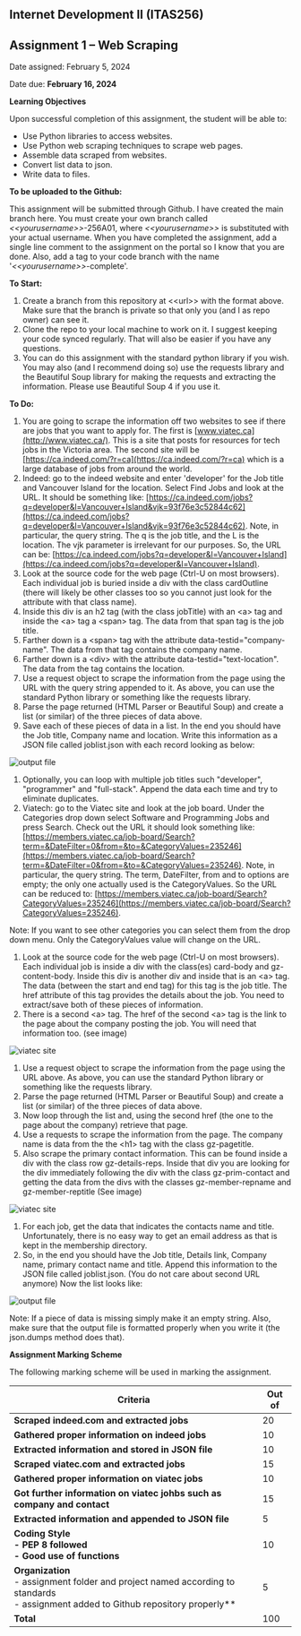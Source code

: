 ## Internet Development II (ITAS256)

## Assignment 1 – Web Scraping

Date assigned: February 5, 2024

Date due: **February 16, 2024**

**Learning Objectives**

Upon successful completion of this assignment, the student will be able to:

- Use Python libraries to access websites.
- Use Python web scraping techniques to scrape web pages.
- Assemble data scraped from websites.
- Convert list data to json.
- Write data to files.

**To be uploaded to the Github:**

This assignment will be submitted through Github. I have created the main branch here. You must create your own branch called *\<\<yourusername\>\>*-256A01, where *\<\<yourusername\>\>* is substituted with your actual username. When you have completed the assignment, add a single line comment to the assignment on the portal so I know that you are done. Also, add a tag to your code branch with the name '*\<\<yourusername\>\>*-complete'.

**To Start:**

1. Create a branch from this repository at \<\<url\>\> with the format above. Make sure that the branch is private so that only you (and I as repo owner) can see it.
2. Clone the repo to your local machine to work on it. I suggest keeping your code synced regularly. That will also be easier if you have any questions.
3. You can do this assignment with the standard python library if you wish. You may also (and I recommend doing so) use the requests library and the Beautiful Soup library for making the requests and extracting the information. Please use Beautiful Soup 4 if you use it.

**To Do:**

1. You are going to scrape the information off two websites to see if there are jobs that you want to apply for. The first is [www.viatec.ca](http://www.viatec.ca/). This is a site that posts for resources for tech jobs in the Victoria area. The second site will be [https://ca.indeed.com/?r=ca](https://ca.indeed.com/?r=ca) which is a large database of jobs from around the world.
2. Indeed: go to the indeed website and enter 'developer' for the Job title and Vancouver Island for the location. Select Find Jobs and look at the URL. It should be something like: [https://ca.indeed.com/jobs?q=developer&l=Vancouver+Island&vjk=93f76e3c52844c62](https://ca.indeed.com/jobs?q=developer&l=Vancouver+Island&vjk=93f76e3c52844c62). Note, in particular, the query string. The q is the job title, and the L is the location. The vjk parameter is irrelevant for our purposes. So, the URL can be: [https://ca.indeed.com/jobs?q=developer&l=Vancouver+Island](https://ca.indeed.com/jobs?q=developer&l=Vancouver+Island).
3. Look at the source code for the web page (Ctrl-U on most browsers). Each individual job is buried inside a div with the class cardOutline (there will likely be other classes too so you cannot just look for the attribute with that class name).
4. Inside this div is an h2 tag (with the class jobTitle) with an \<a\> tag and inside the \<a\> tag a \<span\> tag. The data from that span tag is the job title.
5. Farther down is a \<span\> tag with the attribute data-testid="company-name". The data from that tag contains the company name.
6. Farther down is a \<div\> with the attribute data-testid="text-location". The data from the tag contains the location.
7. Use a request object to scrape the information from the page using the URL with the query string appended to it. As above, you can use the standard Python library or something like the requests library.
8. Parse the page returned (HTML Parser or Beautiful Soup) and create a list (or similar) of the three pieces of data above.
9. Save each of these pieces of data in a list. In the end you should have the Job title, Company name and location. Write this information as a JSON file called joblist.json with each record looking as below:

![output file](https://github.com/ITAS-Git/ITAS256-A01/blob/main/images/img1.png)

1. Optionally, you can loop with multiple job titles such "developer", "programmer" and "full-stack". Append the data each time and try to eliminate duplicates.
2. Viatech: go to the Viatec site and look at the job board. Under the Categories drop down select Software and Programming Jobs and press Search. Check out the URL it should look something like: [https://members.viatec.ca/job-board/Search?term=&DateFilter=0&from=&to=&CategoryValues=235246](https://members.viatec.ca/job-board/Search?term=&DateFilter=0&from=&to=&CategoryValues=235246). Note, in particular, the query string. The term, DateFilter, from and to options are empty; the only one actually used is the CategoryValues. So the URL can be reduced to: [https://members.viatec.ca/job-board/Search?CategoryValues=235246](https://members.viatec.ca/job-board/Search?CategoryValues=235246).

Note: If you want to see other categories you can select them from the drop down menu. Only the CategoryValues value will change on the URL.

1. Look at the source code for the web page (Ctrl-U on most browsers). Each individual job is inside a div with the class(es) card-body and gz-content-body. Inside this div is another div and inside that is an \<a\> tag. The data (between the start and end tag) for this tag is the job title. The href attribute of this tag provides the details about the job. You need to extract/save both of these pieces of information.
2. There is a second \<a\> tag. The href of the second \<a\> tag is the link to the page about the company posting the job. You will need that information too. (see image)

![viatec site](https://github.com/ITAS-Git/ITAS256-A01/blob/main/images/img2.png)

1. Use a request object to scrape the information from the page using the URL above. As above, you can use the standard Python library or something like the requests library.
2. Parse the page returned (HTML Parser or Beautiful Soup) and create a list (or similar) of the three pieces of data above.
3. Now loop through the list and, using the second href (the one to the page about the company) retrieve that page.
  1. Use a requests to scrape the information from the page. The company name is data from the the \<h1\> tag with the class gz-pagetitle.
  2. Also scrape the primary contact information. This can be found inside a div with the class row gz-details-reps. Inside that div you are looking for the div immediately following the div with the class gz-prim-contact and getting the data from the divs with the classes gz-member-repname and gz-member-reptitle (See image)

  ![viatec site](https://github.com/ITAS-Git/ITAS256-A01/blob/main/images/img3.png)

1. For each job, get the data that indicates the contacts name and title. Unfortunately, there is no easy way to get an email address as that is kept in the membership directory.
2. So, in the end you should have the Job title, Details link, Company name, primary contact name and title. Append this information to the JSON file called joblist.json. (You do not care about second URL anymore) Now the list looks like:

![output file](https://github.com/ITAS-Git/ITAS256-A01/blob/main/images/img4.png)

Note: If a piece of data is missing simply make it an empty string. Also, make sure that the output file is formatted properly when you write it (the json.dumps method does that).

**Assignment Marking Scheme**

The following marking scheme will be used in marking the assignment.

|Criteria| Out of |
|--------| ------ |
| **Scraped indeed.com and extracted jobs** | 20 |
| **Gathered proper information on indeed jobs** | 10 |
| **Extracted information and stored in JSON file** | 10 |
| **Scraped viatec.com and extracted jobs** | 15 |
| **Gathered proper information on viatec jobs** | 10 |
| **Got further information on viatec johbs such as company and contact** | 15 |
| **Extracted information and appended to JSON file** | 5 |
| **Coding Style<br>- PEP 8 followed<br>- Good use of functions** | 10 |
| **Organization**<br>- assignment folder and project named according to standards<br>- assignment added to Github repository properly** | 5 |
| **Total** | 100 |
